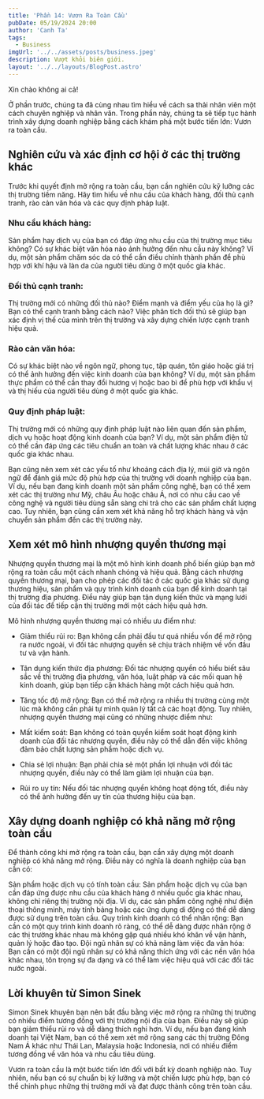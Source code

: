 ```yaml
---
title: 'Phần 14: Vươn Ra Toàn Cầu'
pubDate: 05/19/2024 20:00
author: 'Canh Ta'
tags:
  - Business
imgUrl: '../../assets/posts/business.jpeg'
description: Vượt khỏi biên giới.
layout: '../../layouts/BlogPost.astro'
---
```


Xin chào không ai cả!

Ở phần trước, chúng ta đã cùng nhau tìm hiểu về cách sa thải nhân viên một cách chuyên nghiệp và nhân văn. Trong phần này, chúng ta sẽ tiếp tục hành trình xây dựng doanh nghiệp bằng cách khám phá một bước tiến lớn: Vươn ra toàn cầu.

## Nghiên cứu và xác định cơ hội ở các thị trường khác

Trước khi quyết định mở rộng ra toàn cầu, bạn cần nghiên cứu kỹ lưỡng các thị trường tiềm năng. Hãy tìm hiểu về nhu cầu của khách hàng, đối thủ cạnh tranh, rào cản văn hóa và các quy định pháp luật.

### Nhu cầu khách hàng:

Sản phẩm hay dịch vụ của bạn có đáp ứng nhu cầu của thị trường mục tiêu không? Có sự khác biệt văn hóa nào ảnh hưởng đến nhu cầu này không? Ví dụ, một sản phẩm chăm sóc da có thể cần điều chỉnh thành phần để phù hợp với khí hậu và làn da của người tiêu dùng ở một quốc gia khác.

### Đối thủ cạnh tranh:

Thị trường mới có những đối thủ nào? Điểm mạnh và điểm yếu của họ là gì? Bạn có thể cạnh tranh bằng cách nào? Việc phân tích đối thủ sẽ giúp bạn xác định vị thế của mình trên thị trường và xây dựng chiến lược cạnh tranh hiệu quả.

### Rào cản văn hóa:

Có sự khác biệt nào về ngôn ngữ, phong tục, tập quán, tôn giáo hoặc giá trị có thể ảnh hưởng đến việc kinh doanh của bạn không? Ví dụ, một sản phẩm thực phẩm có thể cần thay đổi hương vị hoặc bao bì để phù hợp với khẩu vị và thị hiếu của người tiêu dùng ở một quốc gia khác.

### Quy định pháp luật:

Thị trường mới có những quy định pháp luật nào liên quan đến sản phẩm, dịch vụ hoặc hoạt động kinh doanh của bạn? Ví dụ, một sản phẩm điện tử có thể cần đáp ứng các tiêu chuẩn an toàn và chất lượng khác nhau ở các quốc gia khác nhau.

Bạn cũng nên xem xét các yếu tố như khoảng cách địa lý, múi giờ và ngôn ngữ để đánh giá mức độ phù hợp của thị trường với doanh nghiệp của bạn. Ví dụ, nếu bạn đang kinh doanh một sản phẩm công nghệ, bạn có thể xem xét các thị trường như Mỹ, châu Âu hoặc châu Á, nơi có nhu cầu cao về công nghệ và người tiêu dùng sẵn sàng chi trả cho các sản phẩm chất lượng cao. Tuy nhiên, bạn cũng cần xem xét khả năng hỗ trợ khách hàng và vận chuyển sản phẩm đến các thị trường này.

## Xem xét mô hình nhượng quyền thương mại

Nhượng quyền thương mại là một mô hình kinh doanh phổ biến giúp bạn mở rộng ra toàn cầu một cách nhanh chóng và hiệu quả. Bằng cách nhượng quyền thương mại, bạn cho phép các đối tác ở các quốc gia khác sử dụng thương hiệu, sản phẩm và quy trình kinh doanh của bạn để kinh doanh tại thị trường địa phương. Điều này giúp bạn tận dụng kiến thức và mạng lưới của đối tác để tiếp cận thị trường mới một cách hiệu quả hơn.

Mô hình nhượng quyền thương mại có nhiều ưu điểm như:

- Giảm thiểu rủi ro: Bạn không cần phải đầu tư quá nhiều vốn để mở rộng ra nước ngoài, vì đối tác nhượng quyền sẽ chịu trách nhiệm về vốn đầu tư và vận hành.
- Tận dụng kiến thức địa phương: Đối tác nhượng quyền có hiểu biết sâu sắc về thị trường địa phương, văn hóa, luật pháp và các mối quan hệ kinh doanh, giúp bạn tiếp cận khách hàng một cách hiệu quả hơn.
- Tăng tốc độ mở rộng: Bạn có thể mở rộng ra nhiều thị trường cùng một lúc mà không cần phải tự mình quản lý tất cả các hoạt động.
  Tuy nhiên, nhượng quyền thương mại cũng có những nhược điểm như:

- Mất kiểm soát: Bạn không có toàn quyền kiểm soát hoạt động kinh doanh của đối tác nhượng quyền, điều này có thể dẫn đến việc không đảm bảo chất lượng sản phẩm hoặc dịch vụ.
- Chia sẻ lợi nhuận: Bạn phải chia sẻ một phần lợi nhuận với đối tác nhượng quyền, điều này có thể làm giảm lợi nhuận của bạn.
- Rủi ro uy tín: Nếu đối tác nhượng quyền không hoạt động tốt, điều này có thể ảnh hưởng đến uy tín của thương hiệu của bạn.

## Xây dựng doanh nghiệp có khả năng mở rộng toàn cầu

Để thành công khi mở rộng ra toàn cầu, bạn cần xây dựng một doanh nghiệp có khả năng mở rộng. Điều này có nghĩa là doanh nghiệp của bạn cần có:

Sản phẩm hoặc dịch vụ có tính toàn cầu: Sản phẩm hoặc dịch vụ của bạn cần đáp ứng được nhu cầu của khách hàng ở nhiều quốc gia khác nhau, không chỉ riêng thị trường nội địa. Ví dụ, các sản phẩm công nghệ như điện thoại thông minh, máy tính bảng hoặc các ứng dụng di động có thể dễ dàng được sử dụng trên toàn cầu.
Quy trình kinh doanh có thể nhân rộng: Bạn cần có một quy trình kinh doanh rõ ràng, có thể dễ dàng được nhân rộng ở các thị trường khác nhau mà không gặp quá nhiều khó khăn về vận hành, quản lý hoặc đào tạo.
Đội ngũ nhân sự có khả năng làm việc đa văn hóa: Bạn cần có một đội ngũ nhân sự có khả năng thích ứng với các nền văn hóa khác nhau, tôn trọng sự đa dạng và có thể làm việc hiệu quả với các đối tác nước ngoài.

## Lời khuyên từ Simon Sinek

Simon Sinek khuyên bạn nên bắt đầu bằng việc mở rộng ra những thị trường có nhiều điểm tương đồng với thị trường nội địa của bạn. Điều này sẽ giúp bạn giảm thiểu rủi ro và dễ dàng thích nghi hơn. Ví dụ, nếu bạn đang kinh doanh tại Việt Nam, bạn có thể xem xét mở rộng sang các thị trường Đông Nam Á khác như Thái Lan, Malaysia hoặc Indonesia, nơi có nhiều điểm tương đồng về văn hóa và nhu cầu tiêu dùng.

Vươn ra toàn cầu là một bước tiến lớn đối với bất kỳ doanh nghiệp nào. Tuy nhiên, nếu bạn có sự chuẩn bị kỹ lưỡng và một chiến lược phù hợp, bạn có thể chinh phục những thị trường mới và đạt được thành công trên toàn cầu.
